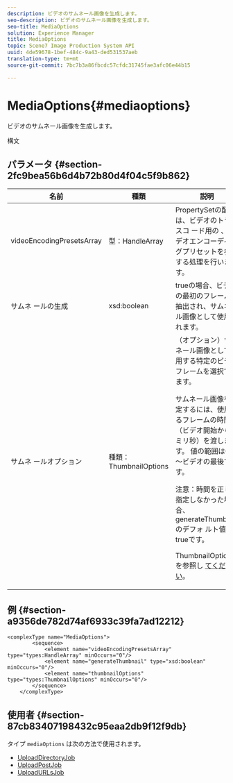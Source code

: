 ```yaml
---
description: ビデオのサムネール画像を生成します。
seo-description: ビデオのサムネール画像を生成します。
seo-title: MediaOptions
solution: Experience Manager
title: MediaOptions
topic: Scene7 Image Production System API
uuid: 4de59678-1bef-484c-9a43-ded531537aeb
translation-type: tm+mt
source-git-commit: 7bc7b3a86fbcdc57cfdc31745fae3afc06e44b15

---
```



# MediaOptions{#mediaoptions}

ビデオのサムネール画像を生成します。

構文

## パラメータ {#section-2fc9bea56b6d4b72b80d4f04c5f9b862}

<table id="table_04100BB8ABD84EF68B0A7CE3AD946414"> 
 <thead> 
  <tr> 
   <th colname="col1" class="entry"> 名前 </th> 
   <th colname="col2" class="entry"> 種類 </th> 
   <th colname="col3" class="entry"> 説明 </th> 
  </tr> 
 </thead>
 <tbody> 
  <tr> 
   <td colname="col1"> <span class="codeph"> videoEncodingPresetsArray <span class="varname"></span></span> </td> 
   <td colname="col2"> <span class="codeph"> 型：HandleArray</span> </td> 
   <td colname="col3">PropertySetの配列は、ビデオのトランスコ <span class="codeph"> ード用の</span> 、ビデオエンコーディングプリセットを参照する処理を行います。 </td> 
  </tr> 
  <tr> 
   <td colname="col1"> <span class="codeph"> サムネ <span class="varname"> ールの生成</span></span> </td> 
   <td colname="col2"> <span class="codeph"> xsd:boolean</span> </td> 
   <td colname="col3"> trueの場合、ビデオの最初のフレームが抽出され、サムネール画像として使用されます。 </td> 
  </tr> 
  <tr> 
   <td colname="col1"> <span class="codeph"> サムネ <span class="varname"> ールオプション</span></span> </td> 
   <td colname="col2"> <span class="codeph"> 種類：ThumbnailOptions</span> </td> 
   <td colname="col3">（オプション）サムネール画像として使用する特定のビデオフレームを選択できます。 <p>サムネール画像を指定するには、使用するフレームの時間（ビデオ開始からのミリ秒）を渡します。 値の範囲は0 ～ビデオの最後です。 <p>注意：時間を正しく指定しなかった場合、generateThumbnailのデフォ <span class="codeph"> ルト値は</span> trueです。 </p></p><p>ThumbnailOptionsを参照し <a href="../../types/c-data-types/r-thumbnail-options.md#reference-370088b0a4ce4096b9b3e5489a368b5c" format="dita" scope="local"> てください</a>。 </p></td> 
  </tr> 
 </tbody> 
</table>

## 例 {#section-a9356de782d74af6933c39fa7ad12212}

```
<complexType name="MediaOptions">
        <sequence>
            <element name="videoEncodingPresetsArray" type="types:HandleArray" minOccurs="0"/>
            <element name="generateThumbnail" type="xsd:boolean" minOccurs="0"/>
            <element name="thumbnailOptions" type="types:ThumbnailOptions" minOccurs="0"/>
        </sequence>
    </complexType>
```

## 使用者 {#section-87cb83407198432c95eaa2db9f12f9db}

タイプ `mediaOptions` は次の方法で使用されます。

* [UploadDirectoryJob](../../types/c-data-types/r-upload-directory-job.md#reference-e707ebf53b074c49ad983d1886e0bbb6)
* [UploadPostJob](../../types/c-data-types/r-upload-post-job.md#reference-bca2339b593f4637a687c33937215ef4)
* [UploadURLsJob](../../types/c-data-types/r-upload-urls-job.md#reference-8e9bc895268c4321b233dbeadc990398)

